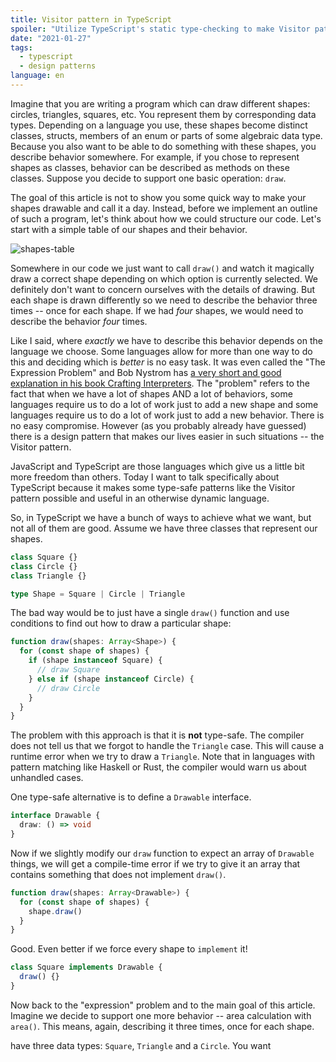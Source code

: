 ```yaml
---
title: Visitor pattern in TypeScript
spoiler: "Utilize TypeScript's static type-checking to make Visitor pattern possible in a dynamic language"
date: "2021-01-27"
tags:
  - typescript
  - design patterns
language: en
---
```


Imagine that you are writing a program which can draw different shapes: circles, triangles, squares, etc. You represent them by corresponding data types. Depending on a language you use, these shapes become distinct classes, structs, members of an enum or parts of some algebraic data type. Because you also want to be able to do something with these shapes, you describe behavior somewhere. For example, if you chose to represent shapes as classes, behavior can be described as methods on these classes. Suppose you decide to support one basic operation: `draw`.

The goal of this article is not to show you some quick way to make your shapes drawable and call it a day. Instead, before we implement an outline of such a program, let's think about how we could structure our code. Let's start with a simple table of our shapes and their behavior.

![shapes-table](/images/shapestable.png)

Somewhere in our code we just want to call `draw()` and watch it magically draw a correct shape depending on which option is currently selected. We definitely don't want to concern ourselves with the details of drawing. But each shape is drawn differently so we need to describe the behavior three times -- once for each shape. If we had _four_ shapes, we would need to describe the behavior _four_ times.

Like I said, where _exactly_ we have to describe this behavior depends on the language we choose. Some languages allow for more than one way to do this and deciding which is _better_ is no easy task. It was even called the "The Expression Problem" and Bob Nystrom has [a very short and good explanation in his book Crafting Interpreters](https://craftinginterpreters.com/representing-code.html#the-expression-problem). The "problem" refers to the fact that when we have a lot of shapes AND a lot of behaviors, some languages require us to do a lot of work just to add a new shape and some languages require us to do a lot of work just to add a new behavior. There is no easy compromise. However (as you probably already have guessed) there is a design pattern that makes our lives easier in such situations -- the Visitor pattern.

JavaScript and TypeScript are those languages which give us a little bit more freedom than others. Today I want to talk specifically about TypeScript because it makes some type-safe patterns like the Visitor pattern possible and useful in an otherwise dynamic language.

So, in TypeScript we have a bunch of ways to achieve what we want, but not all of them are good. Assume we have three classes that represent our shapes.

```ts
class Square {}
class Circle {}
class Triangle {}

type Shape = Square | Circle | Triangle
```

The bad way would be to just have a single `draw()` function and use conditions to find out how to draw a particular shape:

```ts
function draw(shapes: Array<Shape>) {
  for (const shape of shapes) {
    if (shape instanceof Square) {
      // draw Square
    } else if (shape instanceof Circle) {
      // draw Circle
    }
  }
}
```

The problem with this approach is that it is **not** type-safe. The compiler does not tell us that we forgot to handle the `Triangle` case. This will cause a runtime error when we try to draw a `Triangle`. Note that in languages with pattern matching like Haskell or Rust, the compiler would warn us about unhandled cases.

One type-safe alternative is to define a `Drawable` interface.

```ts
interface Drawable {
  draw: () => void
}
```

Now if we slightly modify our `draw` function to expect an array of `Drawable` things, we will get a compile-time error if we try to give it an array that contains something that does not implement `draw()`.

```ts
function draw(shapes: Array<Drawable>) {
  for (const shape of shapes) {
    shape.draw()
  }
}
```

Good. Even better if we force every shape to `implement` it!

```ts
class Square implements Drawable {
  draw() {}
}
```

Now back to the "expression" problem and to the main goal of this article.
Imagine we decide to support one more behavior -- area calculation with `area()`. This means, again, describing it three times, once for each shape.

have three data types: `Square`, `Triangle` and a `Circle`. You want
